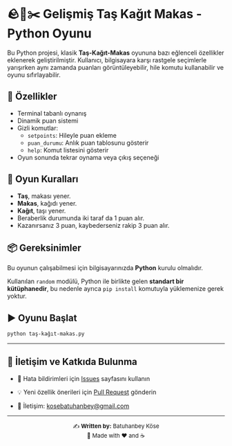 # 🪨📄✂️ Gelişmiş Taş Kağıt Makas - Python Oyunu

Bu Python projesi, klasik **Taş-Kağıt-Makas** oyununa bazı eğlenceli özellikler eklenerek geliştirilmiştir. Kullanıcı, bilgisayara karşı rastgele seçimlerle yarışırken aynı zamanda puanları görüntüleyebilir, hile komutu kullanabilir ve oyunu sıfırlayabilir.

## 🚀 Özellikler

- Terminal tabanlı oynanış
- Dinamik puan sistemi
- Gizli komutlar:
  - `setpoints`: Hileyle puan ekleme
  - `puan_durumu`: Anlık puan tablosunu gösterir
  - `help`: Komut listesini gösterir
- Oyun sonunda tekrar oynama veya çıkış seçeneği

## 🧠 Oyun Kuralları

- **Taş**, makası yener.
- **Makas**, kağıdı yener.
- **Kağıt**, taşı yener.
- Beraberlik durumunda iki taraf da 1 puan alır.
- Kazanırsanız 3 puan, kaybederseniz rakip 3 puan alır.

## 📦 Gereksinimler

Bu oyunun çalışabilmesi için bilgisayarınızda **Python** kurulu olmalıdır.

Kullanılan `random` modülü, Python ile birlikte gelen **standart bir kütüphanedir**, bu nedenle ayrıca `pip install` komutuyla yüklemenize gerek yoktur.


## ▶️ Oyunu Başlat

```bash
python taş-kağıt-makas.py
```

---
## 🤝 İletişim ve Katkıda Bulunma

* 🐛 Hata bildirimleri için [Issues](https://github.com/Batuhanbey-kose/tas_kagit_makas/issues) sayfasını kullanın

* 💡 Yeni özellik önerileri için [Pull Request](https://github.com/Batuhanbey-kose/tas_kagit_makas/pulls) gönderin

* 📧 İletişim: kosebatuhanbey@gmail.com

--- 
<p align="center" style="font-size:small;"> 
  ✍️ <b>Written by:</b> Batuhanbey Köse<br> 
  🚀 Made with ❤️ and ☕ </p>
